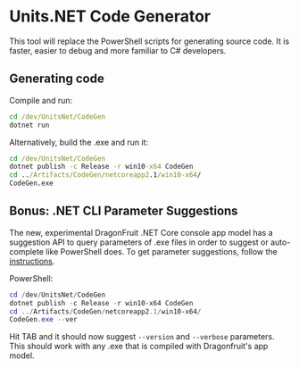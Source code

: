 # Units.NET Code Generator
This tool will replace the PowerShell scripts for generating source code.
It is faster, easier to debug and more familiar to C# developers.

## Generating code
Compile and run:
```cmd
cd /dev/UnitsNet/CodeGen
dotnet run
```

Alternatively, build the .exe and run it:
```cmd
cd /dev/UnitsNet/CodeGen
dotnet publish -c Release -r win10-x64 CodeGen
cd ../Artifacts/CodeGen/netcoreapp2.1/win10-x64/
CodeGen.exe
```

## Bonus: .NET CLI Parameter Suggestions
The new, experimental DragonFruit .NET Core console app model has a suggestion API to query parameters of .exe files in order to suggest or auto-complete like PowerShell does.
To get parameter suggestions, follow the [instructions](https://github.com/dotnet/command-line-api/wiki/Features-overview#suggestions).

PowerShell:
```powershell
cd /dev/UnitsNet/CodeGen
dotnet publish -c Release -r win10-x64 CodeGen
cd ../Artifacts/CodeGen/netcoreapp2.1/win10-x64/
CodeGen.exe --ver
```

Hit TAB and it should now suggest `--version` and `--verbose` parameters.
This should work with any .exe that is compiled with Dragonfruit's app model.
